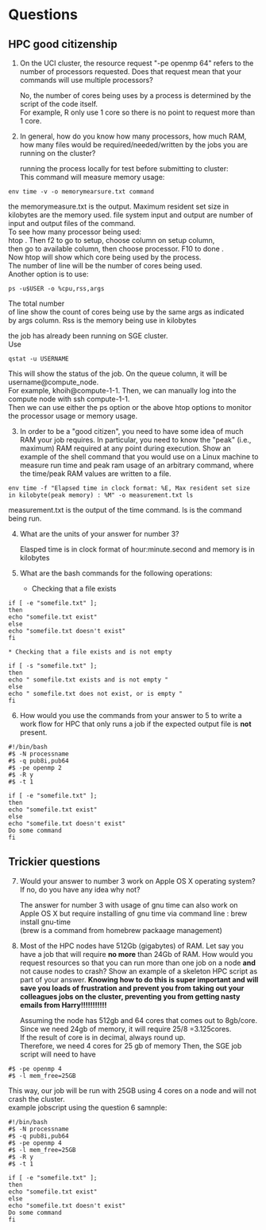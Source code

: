 # Questions

## HPC good citizenship

1. On the UCI cluster, the resource request "-pe openmp 64" refers to the number of processors requested.  Does that
   request mean that your commands will use multiple processors?

   No, the number of cores being uses by a process is determined by the script of the code itself.   
   For example, R only use 1 core so there is no point to request more than 1 core.   

2. In general, how do you know how many processors, how much RAM, how many files would be required/needed/written by the
   jobs you are running on the cluster?

   running the process locally for test before submitting to cluster:   
      This command will measure memory usage:   
```
env time -v -o memorymearsure.txt command
```
   the memorymeasure.txt is the output. Maximum resident set size in kilobytes are the memory used. file system input and output are number of input and output files of the command.       
      To see how many processor being used:      
         htop . Then f2 to go to setup, choose column on setup column,         
         then go to available column, then choose processor. F10 to done .         
         Now htop will show which core being used by the process.         
         The number of line will be the number of cores being used.         
      Another option is to use: 
```
ps -u$USER -o %cpu,rss,args
```
   The total number     
      of line show the count of cores being use by the same args as indicated      
      by args column. Rss is the memory being use in kilobytes      

   the job has already been running on SGE cluster.   
      Use 
```
qstat -u USERNAME
```
   This will show the status of the job. On the queue column, it will be username@compute_node.   
   For example, khoih@compute-1-1. Then, we can manually log into the compute node with ssh compute-1-1.   
   Then we can use either the ps option or the above htop options to monitor the processor usage or memory usage.       

3. In order to be a "good citizen", you need to have some idea of much RAM your job requires.  In particular, you need
   to know the "peak" (i.e., maximum) RAM required at any point during execution.  Show an example of the shell command
   that you would use on a Linux machine to measure run time and peak ram usage of an arbitrary command, where the time/peak RAM values are written to a file.

```
env time -f "Elapsed time in clock format: %E, Max resident set size in kilobyte(peak memory) : %M" -o measurement.txt ls   
```
   measurement.txt is the output of the time command. ls is the command being run.   


4. What are the units of your answer for number 3?

   Elasped time is in clock format of hour:minute.second and memory is in kilobytes   


5. What are the bash commands for the following operations:

    * Checking that a file exists

```
if [ -e "somefile.txt" ]; 
then 
echo "somefile.txt exist" 
else 
echo "somefile.txt doesn't exist" 
fi
```


    * Checking that a file exists and is not empty

```
if [ -s "somefile.txt" ]; 
then 
echo " somefile.txt exists and is not empty " 
else 
echo " somefile.txt does not exist, or is empty " 
fi
```





6. How would you use the commands from your answer to 5 to write a work flow for HPC that only runs a job if the
   expected output file is **not** present.


```
#!/bin/bash
#$ -N processname
#$ -q pub8i,pub64 
#$ -pe openmp 2
#$ -R y
#$ -t 1

if [ -e "somefile.txt" ];
then
echo "somefile.txt exist"
else
echo "somefile.txt doesn't exist"
Do some command  
fi
```




## Trickier questions

7. Would your answer to number 3 work on Apple OS X operating system?  If no, do you have any idea why not? 


   The answer for number 3 with usage of gnu time can also work on Apple OS X but require installing of gnu time via command line : brew install gnu-time   
   (brew is a command from homebrew packaage management)   

8. Most of the HPC nodes have 512Gb (gigabytes) of RAM. Let say you have a job that will require **no more** than 24Gb
   of RAM.  How would you request resources so that you can run more than one job on a node **and** not cause nodes to
   crash?  Show an example of a skeleton HPC script as part of your answer.  **Knowing how to do this is super important
   and will save you loads of frustration and prevent you from taking out your colleagues jobs on the cluster,
   preventing you from getting nasty emails from Harry!!!!!!!!!!!**

   Assuming the node has 512gb and 64 cores that comes out to 8gb/core.   
   Since we need 24gb of memory, it will require 25/8 =3.125cores.   
   If the result of core is in decimal, always round up.   
   Therefore, we need 4 cores for 25 gb of memory Then, the SGE job script will need to have   

```
#$ -pe openmp 4
#$ -l mem_free=25GB
```

   This way, our job will be run with 25GB using 4 cores on a node and will not crash the cluster.   
   example jobscript using the question 6 samnple:

```
#!/bin/bash
#$ -N processname
#$ -q pub8i,pub64
#$ -pe openmp 4
#$ -l mem_free=25GB
#$ -R y
#$ -t 1

if [ -e "somefile.txt" ];
then
echo "somefile.txt exist"
else
echo "somefile.txt doesn't exist"
Do some command
fi
```


